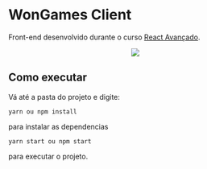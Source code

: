 
# WonGames Client

Front-end desenvolvido durante o curso [React Avançado](https://reactavancado.com.br/).

<p align="center">
  <img src="/demo/won-games.gif" />
</p>

## Como executar
Vá até a pasta do projeto e digite:
```
yarn ou npm install
```
para instalar as dependencias
```
yarn start ou npm start
```
para executar o projeto.
